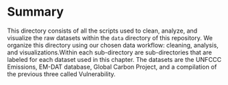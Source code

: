 # Summary

This directory consists of all the scripts used to clean, analyze, and visualize the raw datasets within the `data` directory of this repository. We organize this directory using our chosen data workflow: cleaning, analysis, and visualizations.Within each sub-directory are sub-directories that are labeled for each dataset used in this chapter. The datasets are the UNFCCC Emissions, EM-DAT database, Global Carbon Project, and a compilation of the previous three called Vulnerability.